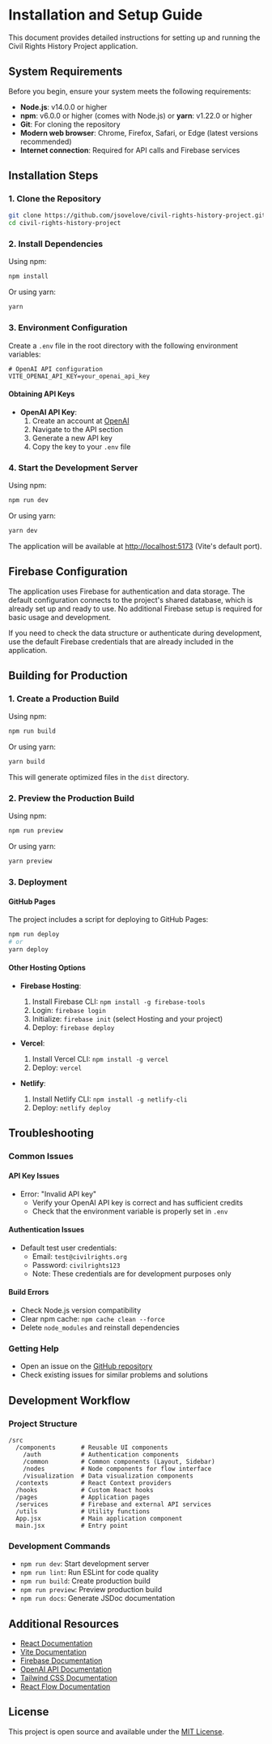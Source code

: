 # Installation and Setup Guide

This document provides detailed instructions for setting up and running the Civil Rights History Project application.

## System Requirements

Before you begin, ensure your system meets the following requirements:

- **Node.js**: v14.0.0 or higher
- **npm**: v6.0.0 or higher (comes with Node.js) or **yarn**: v1.22.0 or higher
- **Git**: For cloning the repository
- **Modern web browser**: Chrome, Firefox, Safari, or Edge (latest versions recommended)
- **Internet connection**: Required for API calls and Firebase services

## Installation Steps

### 1. Clone the Repository

```bash
git clone https://github.com/jsovelove/civil-rights-history-project.git
cd civil-rights-history-project
```

### 2. Install Dependencies

Using npm:
```bash
npm install
```

Or using yarn:
```bash
yarn
```

### 3. Environment Configuration

Create a `.env` file in the root directory with the following environment variables:

```
# OpenAI API configuration
VITE_OPENAI_API_KEY=your_openai_api_key
```

#### Obtaining API Keys

- **OpenAI API Key**: 
  1. Create an account at [OpenAI](https://platform.openai.com/)
  2. Navigate to the API section
  3. Generate a new API key
  4. Copy the key to your `.env` file

### 4. Start the Development Server

Using npm:
```bash
npm run dev
```

Or using yarn:
```bash
yarn dev
```

The application will be available at [http://localhost:5173](http://localhost:5173) (Vite's default port).

## Firebase Configuration

The application uses Firebase for authentication and data storage. The default configuration connects to the project's shared database, which is already set up and ready to use. No additional Firebase setup is required for basic usage and development.

If you need to check the data structure or authenticate during development, use the default Firebase credentials that are already included in the application.

## Building for Production

### 1. Create a Production Build

Using npm:
```bash
npm run build
```

Or using yarn:
```bash
yarn build
```

This will generate optimized files in the `dist` directory.

### 2. Preview the Production Build

Using npm:
```bash
npm run preview
```

Or using yarn:
```bash
yarn preview
```

### 3. Deployment

#### GitHub Pages

The project includes a script for deploying to GitHub Pages:

```bash
npm run deploy
# or
yarn deploy
```

#### Other Hosting Options

- **Firebase Hosting**:
  1. Install Firebase CLI: `npm install -g firebase-tools`
  2. Login: `firebase login`
  3. Initialize: `firebase init` (select Hosting and your project)
  4. Deploy: `firebase deploy`

- **Vercel**:
  1. Install Vercel CLI: `npm install -g vercel`
  2. Deploy: `vercel`

- **Netlify**:
  1. Install Netlify CLI: `npm install -g netlify-cli`
  2. Deploy: `netlify deploy`

## Troubleshooting

### Common Issues

#### API Key Issues
- Error: "Invalid API key"
  - Verify your OpenAI API key is correct and has sufficient credits
  - Check that the environment variable is properly set in `.env`

#### Authentication Issues
- Default test user credentials:
  - Email: `test@civilrights.org`
  - Password: `civilrights123`
  - Note: These credentials are for development purposes only

#### Build Errors
- Check Node.js version compatibility
- Clear npm cache: `npm cache clean --force`
- Delete `node_modules` and reinstall dependencies

### Getting Help

- Open an issue on the [GitHub repository](https://github.com/jsovelove/civil-rights-history-project/issues)
- Check existing issues for similar problems and solutions

## Development Workflow

### Project Structure

```
/src
  /components       # Reusable UI components
    /auth           # Authentication components
    /common         # Common components (Layout, Sidebar)
    /nodes          # Node components for flow interface
    /visualization  # Data visualization components
  /contexts         # React Context providers
  /hooks            # Custom React hooks
  /pages            # Application pages
  /services         # Firebase and external API services
  /utils            # Utility functions
  App.jsx           # Main application component
  main.jsx          # Entry point
```

### Development Commands

- `npm run dev`: Start development server
- `npm run lint`: Run ESLint for code quality
- `npm run build`: Create production build
- `npm run preview`: Preview production build
- `npm run docs`: Generate JSDoc documentation

## Additional Resources

- [React Documentation](https://react.dev/)
- [Vite Documentation](https://vitejs.dev/guide/)
- [Firebase Documentation](https://firebase.google.com/docs)
- [OpenAI API Documentation](https://platform.openai.com/docs/api-reference)
- [Tailwind CSS Documentation](https://tailwindcss.com/docs)
- [React Flow Documentation](https://reactflow.dev/docs/introduction/)

## License

This project is open source and available under the [MIT License](LICENSE). 